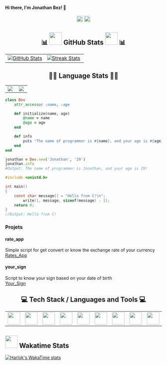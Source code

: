 #### Hi there, I'm Jonathan Bez! 👋 
<div align="center">
  
  <img height="20" src="https://wakatime.com/badge/user/1660ecce-b966-4a28-8c5f-ae0c1eec3a0c.svg"/>
<img height="20" src="https://komarev.com/ghpvc/?username=Jonathanbez"/>
</div>


<h2 align="center">📊 <img src="https://github.githubassets.com/assets/mona-loading-dark-7701a7b97370.gif" width="40" height="40" /> GitHub Stats <img src="https://github.githubassets.com/assets/mona-loading-dark-7701a7b97370.gif" width="40" height="40" /> 📊</h2>

<table width="100%">
  <tr>
    <td width="50%">
        <a href="https://github.com/Jonathanbez">
          <img align="center" src="https://github-readme-stats-sigma-five.vercel.app/api?username=Jonathanbez&theme=great-gatsby&hide_border=false&include_all_commits=true&count_private=true&show_icons=true" alt="GitHub Stats" />
        </a>
      </td>
    <td width="50%">
        <a href="https://github.com/Jonathanbez">
          <img align="center" src="https://github-readme-streak-stats-seven-psi.vercel.app?user=Jonathanbez&theme=great-gatsby" alt="Streak Stats" />
        </a>
    </td>
  </tr>
</table>
<h2 align="center">🧑‍💻 Language Stats 🧑‍💻</h2>

<table width="100%" align="center">
  </tr>
  <tr>
    <td width="45%"  align="center">
        <a href="https://github.com/Jonathanbez">
          <img align="center" src="https://github-readme-stats.vercel.app/api/top-langs/?username=Jonathanbez&layout=compact&theme=great-gatsby&langs_count=10" />
        </a>
    </td>
    <td width="55%"  align="center">
        <a href="https://github.com/Jonathanbez">
          <img align="center" src="https://github-readme-stats.vercel.app/api/wakatime?username=Jonathanbez&layout=compact&theme=great-gatsby&langs_count=10" />
        </a>
      </td>
  </tr>
</table>

```ruby
class Dev
    attr_accessor :name, :age

    def initialize(name, age)
        @name = name
        @age = age
    end

    def info
        puts "The name of programmer is #{name}, and your age is #{age}!"
    end
end

jonathan = Dev.new('Jonathan', '29')
jonathan.info
#Output: The name of programmer is Jonathan, and your age is 29!
```
```c
#include <unistd.h>

int main()
{
    const char message[] = "Hello from C!\n";
        write(1, message, sizeof(message) - 1);
    return 0;
}
//Output: Hello from C!
```
### Projets
#### rate_app 
Simple script for get convert or know the exchange rate of your currency  
[Rates_App](https://github.com/Jonathanbez/rates_app)

#### your_sign
Script to know your sign based on your date of birth  
[Your_Sign](https://github.com/Jonathanbez/ruby_course_onebitcode/blob/master/projects/your_sign.rb)

<h2 align="center">💻 Tech Stack / Languages and Tools 💻</h2>


<table width="100%" align="center">
  <tr>
    <td align="center">
        <img height="40" align="center" src="https://upload.wikimedia.org/wikipedia/commons/1/19/C_Logo.png" />
    </td>
    <td align="center">
        <img height="40" align="center" src="https://upload.wikimedia.org/wikipedia/commons/1/18/ISO_C%2B%2B_Logo.svg" />
    </td>
     <td align="center">
        <img height="40" align="center" src="https://upload.wikimedia.org/wikipedia/commons/thumb/c/c3/Python-logo-notext.svg/1869px-Python-logo-notext.svg.png" />
    </td>
    <td align="center">
        <img height="40" align="center" src="https://upload.wikimedia.org/wikipedia/commons/7/73/Ruby_logo.svg" />
    </td>
    <td align="center">
        <img height="40" align="center" src="https://upload.wikimedia.org/wikipedia/commons/c/c3/Ruby_on_Rails_logo.svg" />
    </td>
        <td align="center">
        <img height="40" align="center" src="https://upload.wikimedia.org/wikipedia/commons/9/94/Ubuntu_logoib.svg" />
    </td>
    <td align="center">
        <img height="40" align="center" src="https://upload.wikimedia.org/wikipedia/commons/8/82/Gnu-bash-logo.svg" />
      <td align="center">
        <img height="40" align="center" src="https://upload.wikimedia.org/wikipedia/commons/1/1e/Oh_My_Zsh_logo.png" />
    </td>
    <td align="center">
        <img height="40" align="center" src="https://upload.wikimedia.org/wikipedia/commons/e/e0/Git-logo.svg" />
    </td>
    <td align="center">
        <img height="40" align="center" src="https://upload.wikimedia.org/wikipedia/commons/c/c2/GitHub_Invertocat_Logo.svg" />
    </td>
  </tr>
</table>   
          
## <img src="https://wakatime.com/safari-pinned-tab.svg" width="40" height="40" /> Wakatime Stats
[![Harlok's WakaTime stats](https://github-readme-stats.vercel.app/api/wakatime?username=Jonathanbez&theme=great-gatsby)](https://github.com/anuraghazra/github-readme-stats)

<!--
**Jonathanbez/Jonathanbez** is a ✨ _special_ ✨ repository because its `README.md` (this file) appears on your GitHub profile.

Here are some ideas to get you started:

- 🔭 I’m currently working on ...
- 🌱 I’m currently learning ...
- 👯 I’m looking to collaborate on ...
- 🤔 I’m looking for help with ...
- 💬 Ask me about ...
- 📫 How to reach me: ...
- 😄 Pronouns: ...
- ⚡ Fun fact: ...
-->
